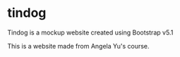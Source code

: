# tindog
Tindog is a mockup website created using Bootstrap v5.1

This is a website made from Angela Yu's course.
